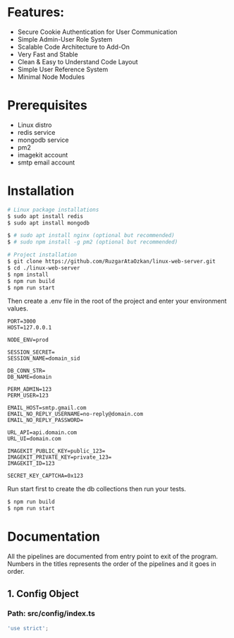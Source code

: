 # Features:

- Secure Cookie Authentication for User Communication
- Simple Admin-User Role System
- Scalable Code Architecture to Add-On
- Very Fast and Stable
- Clean & Easy to Understand Code Layout
- Simple User Reference System
- Minimal Node Modules

# Prerequisites

- Linux distro
- redis service
- mongodb service
- pm2
- imagekit account
- smtp email account

# Installation

```bash
# Linux package installations
$ sudo apt install redis
$ sudo apt install mongodb

$ # sudo apt install nginx (optional but recommended)
$ # sudo npm install -g pm2 (optional but recommended)

# Project installation
$ git clone https://github.com/RuzgarAtaOzkan/linux-web-server.git
$ cd ./linux-web-server
$ npm install
$ npm run build
$ npm run start
```

Then create a .env file in the root of the project and enter your environment values.

```.env
PORT=3000
HOST=127.0.0.1

NODE_ENV=prod

SESSION_SECRET=
SESSION_NAME=domain_sid

DB_CONN_STR=
DB_NAME=domain

PERM_ADMIN=123
PERM_USER=123

EMAIL_HOST=smtp.gmail.com
EMAIL_NO_REPLY_USERNAME=no-reply@domain.com
EMAIL_NO_REPLY_PASSWORD=

URL_API=api.domain.com
URL_UI=domain.com

IMAGEKIT_PUBLIC_KEY=public_123=
IMAGEKIT_PRIVATE_KEY=private_123=
IMAGEKIT_ID=123

SECRET_KEY_CAPTCHA=0x123

```

Run start first to create the db collections then run your tests.

```bash
$ npm run build
$ npm run start
```

# Documentation

All the pipelines are documented from entry point to exit of the program.
Numbers in the titles represents the order of the pipelines and it goes in order.

## 1. Config Object

### Path: src/config/index.ts

```javascript
'use strict';
```

